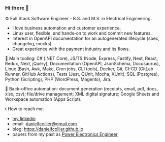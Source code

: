 ### Hi there 👋

⚙️ Full Stack Software Engineer - B.S. and M.S. in Electrical Engineering. 
- I love business automation and customer experience.
- Linux user, flexible, and hands-on to work and commit new features.
- Interest in OpenAPI documentation for an autogenerated lifecycle (spec, changelog, mocks).
- Great experience with the payment industry and its flows.

🧰 Main tooling: C# (.NET Core), JS/TS (Node, Express, Fastify, Nest, React, Redux, Next, jQuery), Documentation (OpenAPI, JsonSchema, Docusaurus), Linux (Bash, Awk, Make, Cron jobs, CLI tools), Docker, Git, CI-CD (GitLab Runner, GitHub Actions), Tests (Jest, QUnit, Mocha, XUnit), SQL (Postgres), Python (Scripting), PHP (WordPress, Magento), Jira.

📂 Back-office automation: document generation (receipts, email, pdf, docs, xlsx, csv); file/drive management; XML digital signature; Google Sheets and Workspace automation (Apps Script).

📞 How to reach me: 
- [my linkedin](https://www.linkedin.com/in/danielfcollier)
- email: danielfcollier@gmail.com 
- blog: https://danielfcollier.github.io
- papers from my past as [Power Electronics Engineer](https://www.researchgate.net/profile/Daniel-A-F-Collier)
